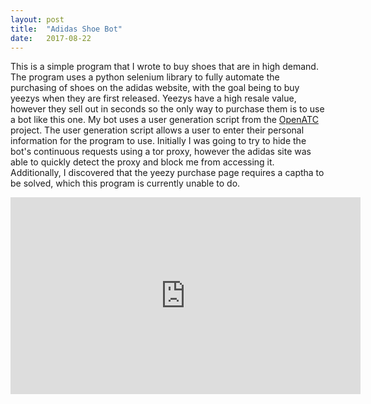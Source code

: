 ```yaml
---
layout: post
title:  "Adidas Shoe Bot"
date:   2017-08-22 
---
```


This is a simple program that I wrote to buy shoes that are in high demand. The program uses a python selenium library to fully automate the purchasing of shoes on the adidas website, with the goal being to buy yeezys when they are first released. Yeezys have a high resale value, however they sell out in seconds so the only way to purchase them is to use a bot like this one. My bot uses a user generation script from the [OpenATC][open-atc] project. The user generation script allows a user to enter their personal information for the program to use. Initially I was going to try to hide the bot's continuous requests using a tor proxy, however the adidas site was able to quickly detect the proxy and block me from accessing it. Additionally, I discovered that the yeezy purchase page requires a captha to be solved, which this program is currently unable to do.

<iframe width="560" height="315" src="https://www.youtube.com/embed/rmAq8mmlKnQ" frameborder="0" allowfullscreen></iframe>

[open-atc]: https://github.com/kfichter/OpenATC

